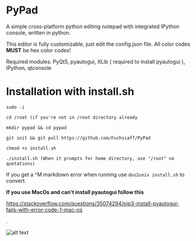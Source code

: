 # PyPad
A simple cross-platform python editing notepad with integrated IPython console, written in python.

This editor is fully customizable, just edit the config.json file. All color codes  **MUST** be hex color codes!

Required modules: PyQt5, pyautogui, XLib ( required to install pyautogui ), IPython, qtconsole 

# Installation with install.sh
```sudo -i```

```cd /root (if you're not in /root directory already```

```mkdir pypad && cd pypad```

```git init && git pull https://github.com/Fuchsiaff/PyPad```

```chmod +x install.sh```

```./install.sh (When it prompts for home directory, use "/root" no quotations)```

If you get a ^M markdown error when running use ```dos2unix install.sh``` to convert.

**If you use MacOs and can't install pyautogui follow this**

https://stackoverflow.com/questions/35074294/pip3-install-pyautogui-fails-with-error-code-1-mac-os

.

![alt text](https://raw.githubusercontent.com/Fuchsiaff/as/master/2018-07-09-154131_1014x701_scrot.png)
